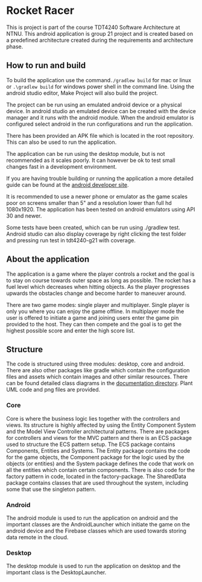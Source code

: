 # Rocket Racer
This is project is part of the course TDT4240 Software Architecture at NTNU. This android application is group 21 project and is created based on a predefined architecture
created during the requirements and architecture phase. 

## How to run and build

To build the application use the command`./gradlew build` for mac or linux or `.\gradlew build` for windows power shell in the command line. 
Using the android studio editor, Make Project will also build the project. 

The project can be run using an emulated android device or a physical device.
In android studio an emulated device can be created with the device manager and it runs with the android module.
When the android emulator is configured select android in the run configurations and run the application.

There has been provided an APK file which is located in the root repository. This can also be used to run
the application.

The application can be run using the desktop module, but is not recommended as it scales poorly. It can
however be ok to test small changes fast in a development environment.

If you are having trouble building or running the application a more detailed guide can be 
found at the [android developer site](https://developer.android.com/studio/run).

It is recommended to use a newer phone or emulator as the game scales poor on screens smaller than 5" and a resolution lower than full hd 1080x1920.
The application has been tested on android emulators using API 30 and newer.

Some tests have been created, which can be run using ./gradlew test.
Android studio can also display coverage by right clicking the test folder and pressing run test in tdt4240-g21 with coverage.



## About the application
The application is a game where the player controls a rocket and the goal is to stay on course towards
outer space as long as possible. The rocket has a fuel level which decreases when hitting objects.
As the player progresses upwards the obstacles change and become harder to maneuver around.

There are two game modes: single player and multiplayer. Single player is only you
where you can enjoy the game offline. In multiplayer mode the user is offered to initiate a game
and joining users enter the game pin provided to the host. They can then compete and the goal is
to get the highest possible score and enter the high score list.

## Structure
The code is structured using three modules: desktop, core and android. There are also other packages like
gradle which contain the configuration files and assets which contain images and other similar resources.
There can be found detailed class diagrams in the [documentation directory](https://gitlab.stud.idi.ntnu.no/sindroye/tdt4240-g21/-/tree/29-write-readme-docs/documentation/com/rocketracer/game).
Plant UML code and png files are provided.


### Core
Core is where the business logic lies together with the controllers and views. Its structure is 
highly affected by using the Entity Component System and the Model View Controller architectural
patterns. There are packages for controllers and views for the MVC pattern and there is an ECS package
used to structure the ECS pattern setup. The ECS package contains Components, Entities and Systems.
The Entity package contains the code for the game objects, the Component package for the logic used
by the objects (or entities) and the System package defines the code that work on all the entities which
contain certain components. There is also code for the factory pattern in code, located in the factory-package.
The SharedData package contains classes that are used throughout the system, including some that use the
singleton pattern.


### Android
The android module is used to run the application on android and the important classes are the AndroidLauncher
which initiate the game on the android device and the Firebase classes which are used towards storing data
remote in the cloud.

### Desktop
The desktop module is used to run the application on desktop and the important class is the DesktopLauncher.


